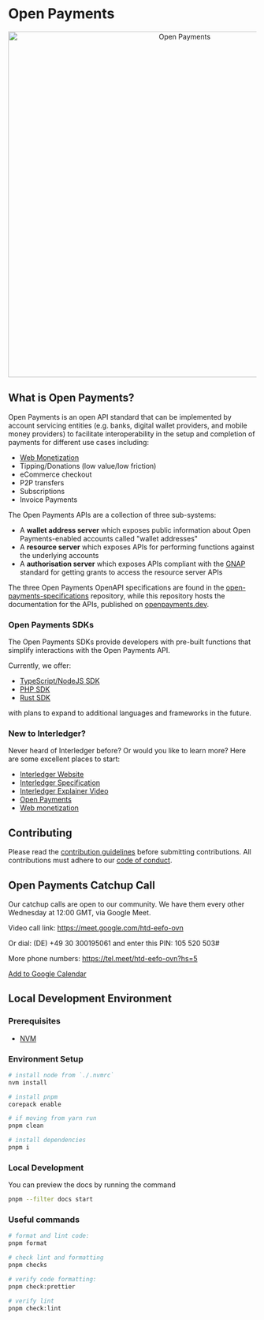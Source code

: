 # Open Payments

<p align="center">
  <img src="https://raw.githubusercontent.com/interledger/open-payments/main/docs/public/img/logo.svg" width="700" alt="Open Payments">
</p>

## What is Open Payments?

Open Payments is an open API standard that can be implemented by account servicing entities (e.g. banks, digital wallet providers, and mobile money providers) to facilitate interoperability in the setup and completion of payments for different use cases including:

- [Web Monetization](https://webmonetization.org)
- Tipping/Donations (low value/low friction)
- eCommerce checkout
- P2P transfers
- Subscriptions
- Invoice Payments

The Open Payments APIs are a collection of three sub-systems:

- A **wallet address server** which exposes public information about Open Payments-enabled accounts called "wallet addresses"
- A **resource server** which exposes APIs for performing functions against the underlying accounts
- A **authorisation server** which exposes APIs compliant with the [GNAP](https://datatracker.ietf.org/doc/html/draft-ietf-gnap-core-protocol) standard for getting grants to access the resource server APIs

The three Open Payments OpenAPI specifications are found in the [open-payments-specifications](https://github.com/interledger/open-payments-specifications) repository, while this repository hosts the documentation for the APIs, published on [openpayments.dev](https://openpayments.dev). 

### Open Payments SDKs

The Open Payments SDKs provide developers with pre-built functions that simplify interactions with the Open Payments API.

Currently, we offer:
- [TypeScript/NodeJS SDK](https://github.com/interledger/open-payments-node/tree/main/packages/open-payments)
- [PHP SDK](https://github.com/interledger/open-payments-php)
- [Rust SDK](https://github.com/interledger/open-payments-rust)

with plans to expand to additional languages and frameworks in the future.

### New to Interledger?

Never heard of Interledger before? Or would you like to learn more? Here are some excellent places to start:

- [Interledger Website](https://interledger.org/)
- [Interledger Specification](https://interledger.org/developers/rfcs/interledger-protocol/)
- [Interledger Explainer Video](https://twitter.com/Interledger/status/1567916000074678272)
- [Open Payments](https://openpayments.dev/)
- [Web monetization](https://webmonetization.org/)

## Contributing

Please read the [contribution guidelines](.github/contributing.md) before submitting contributions. All contributions must adhere to our [code of conduct](.github/code_of_conduct.md).

## Open Payments Catchup Call

Our catchup calls are open to our community. We have them every other Wednesday at 12:00 GMT, via Google Meet.

Video call link: https://meet.google.com/htd-eefo-ovn

Or dial: (DE) +49 30 300195061 and enter this PIN: 105 520 503#

More phone numbers: https://tel.meet/htd-eefo-ovn?hs=5

[Add to Google Calendar](https://calendar.google.com/calendar/event?action=TEMPLATE&tmeid=MDNjYTdhYmE5MTgwNGJhMmIxYmU0YWFkMzI2NTFmMjVfMjAyNDA1MDhUMTIwMDAwWiBjX2NqMDI3Z21oc3VqazkxZXZpMjRkOXB2bXQ0QGc&tmsrc=c_cj027gmhsujk91evi24d9pvmt4%40group.calendar.google.com&scp=ALL)

## Local Development Environment

### Prerequisites

- [NVM](https://github.com/nvm-sh/nvm)

### Environment Setup

```sh
# install node from `./.nvmrc`
nvm install

# install pnpm
corepack enable

# if moving from yarn run
pnpm clean

# install dependencies
pnpm i
```

### Local Development

You can preview the docs by running the command

```sh
pnpm --filter docs start
```

### Useful commands

```sh
# format and lint code:
pnpm format

# check lint and formatting
pnpm checks

# verify code formatting:
pnpm check:prettier

# verify lint
pnpm check:lint
```

